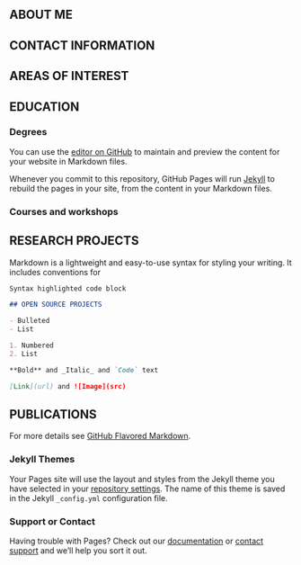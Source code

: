 ## ABOUT ME

## CONTACT INFORMATION


## AREAS OF INTEREST


## EDUCATION

### Degrees
You can use the [editor on GitHub](https://github.com/gallardorafael/gallardorafael.github.io/edit/master/index.md) to maintain and preview the content for your website in Markdown files.

Whenever you commit to this repository, GitHub Pages will run [Jekyll](https://jekyllrb.com/) to rebuild the pages in your site, from the content in your Markdown files.

### Courses and workshops


## RESEARCH PROJECTS

Markdown is a lightweight and easy-to-use syntax for styling your writing. It includes conventions for

```markdown
Syntax highlighted code block

## OPEN SOURCE PROJECTS

- Bulleted
- List

1. Numbered
2. List

**Bold** and _Italic_ and `Code` text

[Link](url) and ![Image](src)
```

## PUBLICATIONS

For more details see [GitHub Flavored Markdown](https://guides.github.com/features/mastering-markdown/).

### Jekyll Themes

Your Pages site will use the layout and styles from the Jekyll theme you have selected in your [repository settings](https://github.com/gallardorafael/gallardorafael.github.io/settings). The name of this theme is saved in the Jekyll `_config.yml` configuration file.

### Support or Contact

Having trouble with Pages? Check out our [documentation](https://docs.github.com/categories/github-pages-basics/) or [contact support](https://github.com/contact) and we’ll help you sort it out.
